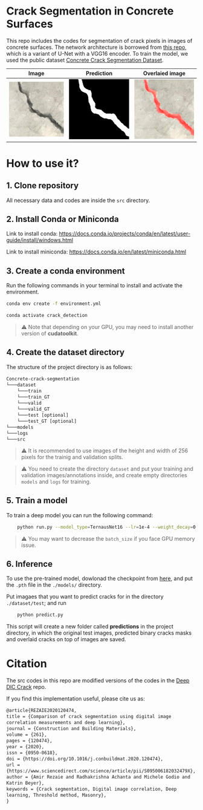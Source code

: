 # Crack Segmentation in Concrete Surfaces

This repo includes the codes for segmentation of crack pixels in images of concrete surfaces. The network architecture is borrowed from [this repo](https://github.com/ternaus/TernausNet), which is a variant of U-Net with a VGG16 encoder. To train the model, we used the public dataset [Concrete Crack Segmentation Dataset](https://data.mendeley.com/datasets/jwsn7tfbrp/1).

| Image          |  Prediction | Overlaied image |
:-------------------------:|:-------------------------:|:-------------------------:|
![](./docs/imgs/254_768_0.png) | ![](./docs/imgs/254_768_0_mask.png) | ![](./docs/imgs/254_768_0_overlay.jpg)



# How to use it?

## 1. Clone repository

All necessary data and codes are inside the ``src`` directory. 

## 2. Install Conda or Miniconda

Link to install conda: https://docs.conda.io/projects/conda/en/latest/user-guide/install/windows.html

Link to install miniconda: https://docs.conda.io/en/latest/miniconda.html

## 3. Create a conda environment 


Run the following commands in your terminal to install and activate the environment.

```bash
conda env create -f environment.yml
```

```bash
conda activate crack_detection
```

> ⚠️ Note that depending on your GPU, you may need to install another version of **cudatoolkit**.


## 4. Create the dataset directory

The structure of the project directory is as follows: 
```
Concrete-crack-segmentation
└───dataset
    └───train 
    └───train_GT 
    └───valid
    └───valid_GT
    └───test [optional]
    └───test_GT [optional]
└───models
└───logs
└───src
```
> ⚠️ It is recommended to use images of the height and width of 256 pixels for the trainig and validation splits.

> ⚠️ You need to create the directory ``dataset`` and put your training and validation images/annotations inside, and create empty directories ``models`` and ``logs`` for training. 


## 5. Train a model

To train a deep model you can run the following command:
```bash
    python run.py --model_type=TernausNet16 --lr=1e-4 --weight_decay=0 --num_epochs=50 --pretrained=1  --batch_size=32
```
> ⚠️ You may want to decrease the ``batch_size`` if you face GPU memory issue.

## 6. Inference

To use the pre-trained model, dowlonad the checkpoint from [here](https://drive.google.com/file/d/1mzYa4EHYis3BN63r_7QROk8Hn0wLdL6x/view?usp=sharing), and put the ``.pth`` file in the ``./models/`` directory. 

 
Put imagaes that you want to predict cracks for in the directory ``./dataset/test``; and run

```bash
    python predict.py
```

This script will create a new folder called **predictions** in the project directory, in which the original test images, predicted binary cracks masks and overlaid cracks on top of images are saved. 

# Citation

The src codes in this repo are modified versions of the codes in the [Deep DIC Crack](https://github.com/amirrezaie1415/Deep-DIC-Crack) repo. 

If you find this implementation useful, please cite us as:
```
@article{REZAIE2020120474,
title = {Comparison of crack segmentation using digital image correlation measurements and deep learning},
journal = {Construction and Building Materials},
volume = {261},
pages = {120474},
year = {2020},
issn = {0950-0618},
doi = {https://doi.org/10.1016/j.conbuildmat.2020.120474},
url = {https://www.sciencedirect.com/science/article/pii/S095006182032479X},
author = {Amir Rezaie and Radhakrishna Achanta and Michele Godio and Katrin Beyer},
keywords = {Crack segmentation, Digital image correlation, Deep learning, Threshold method, Masonry},
}
```
